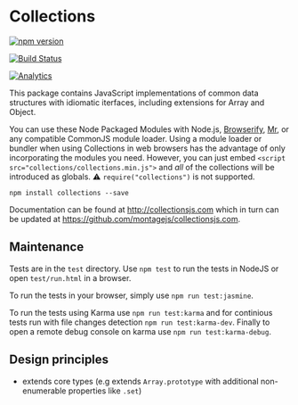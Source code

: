 # Collections

[![npm version](https://img.shields.io/npm/v/collections.svg?style=flat)](https://www.npmjs.com/package/collections)

[![Build Status](https://travis-ci.org/montagejs/collections.png?branch=master)](http://travis-ci.org/montagejs/collections)

[![Analytics](https://ga-beacon.appspot.com/UA-51771141-2/collections/readme)](https://github.com/igrigorik/ga-beacon)

This package contains JavaScript implementations of common data
structures with idiomatic iterfaces, including extensions for Array and
Object.

You can use these Node Packaged Modules with Node.js, [Browserify](https://github.com/substack/node-browserify),
[Mr](https://github.com/montagejs/mr), or any compatible CommonJS module loader. Using a module loader
or bundler when using Collections in web browsers has the advantage of
only incorporating the modules you need. However, you can just embed
`<script src="collections/collections.min.js">` and *all* of the
collections will be introduced as globals.  :warning:
`require("collections")` is not supported.

```
npm install collections --save
```

Documentation can be found at http://collectionsjs.com which in turn can be
updated at https://github.com/montagejs/collectionsjs.com.

## Maintenance

Tests are in the `test` directory. Use `npm test` to run the tests in
NodeJS or open `test/run.html` in a browser.

To run the tests in your browser, simply use `npm run test:jasmine`.

To run the tests using Karma use `npm run test:karma` and for continious tests run with file changes
detection `npm run test:karma-dev`. Finally to open a remote debug console on karma use `npm run test:karma-debug`.

## Design principles

- extends core types (e.g extends `Array.prototype` with additional non-enumerable properties like `.set`)

